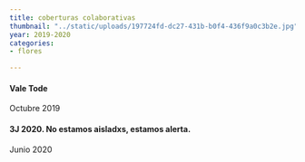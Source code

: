 ```yaml
---
title: coberturas colaborativas
thumbnail: "../static/uploads/197724fd-dc27-431b-b0f4-436f9a0c3b2e.jpg"
year: 2019-2020
categories:
- flores

---
```

#### Vale Tode

Octubre 2019

#### 3J 2020. No estamos aisladxs, estamos alerta.

Junio 2020